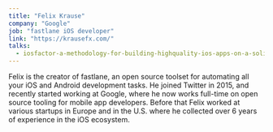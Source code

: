 ```yaml
---
title: "Felix Krause"
company: "Google"
job: "fastlane iOS developer"
link: "https://krausefx.com/"
talks:
  - iosfactor-a-methodology-for-building-highquality-ios-apps-on-a-solid-architecture
---
```


Felix is the creator of fastlane, an open source toolset for automating all your iOS and Android development tasks. He joined Twitter in 2015, and recently started working at Google, where he now works full-time on open source tooling for mobile app developers. Before that Felix worked at various startups in Europe and in the U.S. where he collected over 6 years of experience in the iOS ecosystem.
